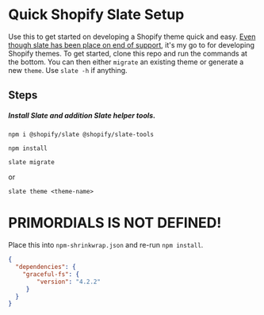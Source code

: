 Quick Shopify Slate Setup
======
Use this to get started on developing a Shopify theme quick and easy. [Even though slate has been place on end of support](https://github.com/Shopify/slate#-slate---end-of-support-january-2020), it's my go to for developing Shopify themes. To get started, clone this repo and run the commands at the bottom. You can then either `migrate` an existing theme or generate a new `theme`. Use `slate -h` if anything. 


Steps
------

##### Install Slate and addition Slate helper tools. 

`npm i @shopify/slate @shopify/slate-tools`

`npm install`

`slate migrate`

or

`slate theme <theme-name>`

PRIMORDIALS IS NOT DEFINED!
===

Place this into `npm-shrinkwrap.json` and re-run `npm install`.

```json
{
  "dependencies": {
    "graceful-fs": {
        "version": "4.2.2"
     }
  }
}
```
